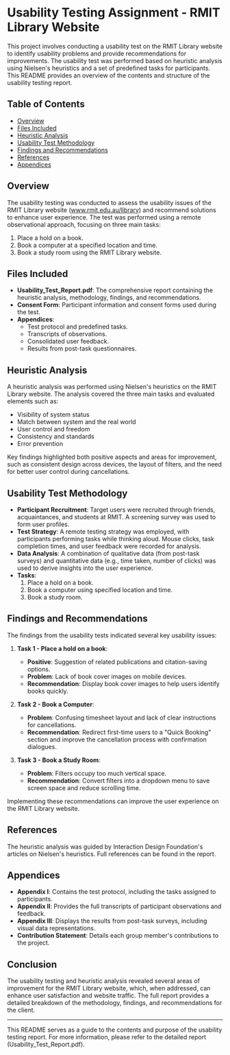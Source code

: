 # Usability Testing Assignment - RMIT Library Website

This project involves conducting a usability test on the RMIT Library website to identify usability problems and provide recommendations for improvements. The usability test was performed based on heuristic analysis using Nielsen's heuristics and a set of predefined tasks for participants. This README provides an overview of the contents and structure of the usability testing report.

## Table of Contents
- [Overview](#overview)
- [Files Included](#files-included)
- [Heuristic Analysis](#heuristic-analysis)
- [Usability Test Methodology](#usability-test-methodology)
- [Findings and Recommendations](#findings-and-recommendations)
- [References](#references)
- [Appendices](#appendices)

## Overview
The usability testing was conducted to assess the usability issues of the RMIT Library website (www.rmit.edu.au/library) and recommend solutions to enhance user experience. The test was performed using a remote observational approach, focusing on three main tasks:
1. Place a hold on a book.
2. Book a computer at a specified location and time.
3. Book a study room using the RMIT Library website.

## Files Included
- **Usability_Test_Report.pdf**: The comprehensive report containing the heuristic analysis, methodology, findings, and recommendations.
- **Consent Form**: Participant information and consent forms used during the test.
- **Appendices**:
  - Test protocol and predefined tasks.
  - Transcripts of observations.
  - Consolidated user feedback.
  - Results from post-task questionnaires.

## Heuristic Analysis
A heuristic analysis was performed using Nielsen's heuristics on the RMIT Library website. The analysis covered the three main tasks and evaluated elements such as:
- Visibility of system status
- Match between system and the real world
- User control and freedom
- Consistency and standards
- Error prevention

Key findings highlighted both positive aspects and areas for improvement, such as consistent design across devices, the layout of filters, and the need for better user control during cancellations.

## Usability Test Methodology
- **Participant Recruitment**: Target users were recruited through friends, acquaintances, and students at RMIT. A screening survey was used to form user profiles.
- **Test Strategy**: A remote testing strategy was employed, with participants performing tasks while thinking aloud. Mouse clicks, task completion times, and user feedback were recorded for analysis.
- **Data Analysis**: A combination of qualitative data (from post-task surveys) and quantitative data (e.g., time taken, number of clicks) was used to derive insights into the user experience.
- **Tasks**:
  1. Place a hold on a book.
  2. Book a computer using specified location and time.
  3. Book a study room.

## Findings and Recommendations
The findings from the usability tests indicated several key usability issues:
1. **Task 1 - Place a hold on a book**:
   - **Positive**: Suggestion of related publications and citation-saving options.
   - **Problem**: Lack of book cover images on mobile devices.
   - **Recommendation**: Display book cover images to help users identify books quickly.

2. **Task 2 - Book a Computer**:
   - **Problem**: Confusing timesheet layout and lack of clear instructions for cancellations.
   - **Recommendation**: Redirect first-time users to a "Quick Booking" section and improve the cancellation process with confirmation dialogues.

3. **Task 3 - Book a Study Room**:
   - **Problem**: Filters occupy too much vertical space.
   - **Recommendation**: Convert filters into a dropdown menu to save screen space and reduce scrolling time.

Implementing these recommendations can improve the user experience on the RMIT Library website.

## References
The heuristic analysis was guided by Interaction Design Foundation's articles on Nielsen's heuristics. Full references can be found in the report.

## Appendices
- **Appendix I**: Contains the test protocol, including the tasks assigned to participants.
- **Appendix II**: Provides the full transcripts of participant observations and feedback.
- **Appendix III**: Displays the results from post-task surveys, including visual data representations.
- **Contribution Statement**: Details each group member's contributions to the project.

## Conclusion
The usability testing and heuristic analysis revealed several areas of improvement for the RMIT Library website, which, when addressed, can enhance user satisfaction and website traffic. The full report provides a detailed breakdown of the methodology, findings, and recommendations for the client.

---

This README serves as a guide to the contents and purpose of the usability testing report. For more information, please refer to the detailed report (Usability_Test_Report.pdf).
